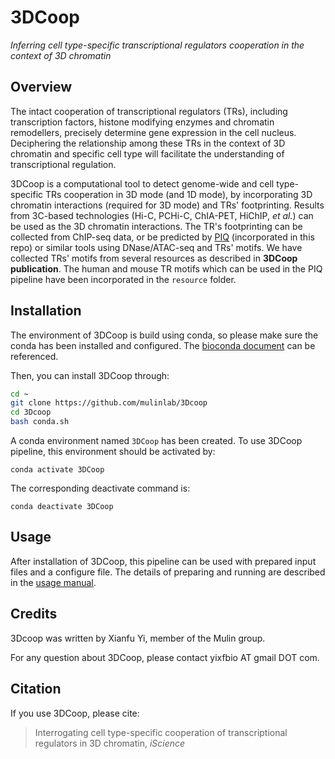# 3DCoop

*Inferring cell type-specific transcriptional regulators cooperation in the context of 3D chromatin*

## Overview

The intact cooperation of transcriptional regulators (TRs), including transcription factors, histone modifying enzymes and chromatin remodellers, precisely determine gene expression in the cell nucleus. Deciphering the relationship among these TRs in the context of 3D chromatin and specific cell type will facilitate the understanding of transcriptional regulation.

3DCoop is a computational tool to detect genome-wide and cell type-specific TRs cooperation in 3D mode (and 1D mode), by incorporating 3D chromatin interactions (required for 3D mode) and TRs' footprinting. Results from 3C-based technologies (Hi-C, PCHi-C, ChIA-PET, HiChIP, *et al.*) can be used as the 3D chromatin interactions. The TR's footprinting can be collected from ChIP-seq data, or be predicted by [PIQ](http://piq.csail.mit.edu) (incorporated in this repo) or similar tools using DNase/ATAC-seq and TRs' motifs. We have collected TRs' motifs from several resources as described in **3DCoop publication**. The human and mouse TR motifs which can be used in the PIQ pipeline have been incorporated in the `resource` folder.

## Installation

The environment of 3DCoop is build using conda, so please make sure the conda has been installed and configured. The [bioconda document](https://bioconda.github.io/user/install.html) can be referenced.

Then, you can install 3DCoop through:

```bash
cd ~
git clone https://github.com/mulinlab/3Dcoop
cd 3Dcoop
bash conda.sh
```

A conda environment named `3DCoop` has been created. To use 3DCoop pipeline, this environment should be activated by:

```shell
conda activate 3DCoop
```

The corresponding deactivate command is:

```shell
conda deactivate 3DCoop
```

## Usage

After installation of 3DCoop, this pipeline can be used with prepared input files and a configure file. The details of preparing and running are described in the [usage manual](./usage.md).

## Credits
3Dcoop was written by Xianfu Yi, member of the Mulin group.

For any question about 3DCoop, please contact yixfbio AT gmail DOT com.

## Citation

If you use 3DCoop, please cite:

> Interrogating cell type-specific cooperation of transcriptional regulators in 3D chromatin, *iScience*

